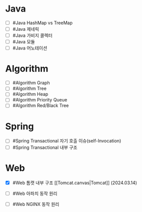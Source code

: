 # Java
- [ ] #Java HashMap vs TreeMap
- [ ] #Java 제네릭
- [ ] #Java 가비지 콜렉터
- [ ] #Java 모듈
- [ ] #Java 어노테이션

# Algorithm
- [ ] #Algorithm Graph
- [ ] #Algorithm Tree
- [ ] #Algorithm Heap
- [ ] #Algorithm Priority Queue
- [ ] #Algorithm Red/Black Tree

# Spring
- [ ] #Spring Transactional 자기 호출 이슈(self-Invocation)
- [ ] #Spring Transactional 내부 구조

# Web
- [x] #Web 톰캣 내부 구조 [[Tomcat.canvas|Tomcat]] (2024.03.14)
- [ ] #Web 아파치 동작 원리
- [ ] #Web  NGINX 동작 원리

